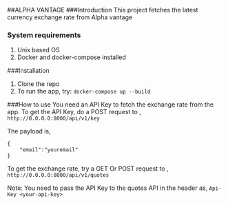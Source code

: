 ##ALPHA VANTAGE
###Introduction
This project fetches the latest currency exchange rate from Alpha vantage

### System requirements
1. Unix based OS
2. Docker and docker-compose installed

###Installation
1. Clone the repo
2. To run the app, try:
```docker-compose up --build```

###How to use
You need an API Key to fetch the exchange rate from the app. To get the API Key, do a 
POST request to ,
```http://0.0.0.0:8000/api/v1/key```

The payload is,
```
{
    "email":"youremail"
}
```
To get the exchange rate, try a GET Or POST request to ,
```http://0.0.0.0:8000/api/v1/quotes```

Note: You need to pass the API Key to the quotes API in the header as,
```Api-Key <your-api-key>```